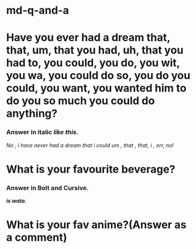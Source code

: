 # md-q-and-a

<h1>Have you ever had a dream that, that, um, that you had, uh, that you had to, you could, you do, you wit, you wa, you could do so, you do you could, you want, you wanted him to do you so much you could do anything?
</h1>
<h3>Answer in italic<i> like this.</i></h3>


<i> No , i have never had a dream that i could um , that , that, i , err, no!</i>

<h1>What is your favourite beverage?</h1> 
<h3>Answer in Bolt and Cursive.</h3>

<b><i>is wata.</i></b>

<h1>What is your fav anime?(Answer as a comment)<h1>

<!--My favourite anime is Deathnote , FUNFACT , also the only one i've ever seen.

<h1>Whats is your most hated color , explain why. make it fancy if you want , but it doesn't have to be fancy at all.</h1> 

<style color=red>RGB
